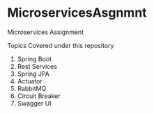 # MicroservicesAsgnmnt
Microservices Assignment 

Topics Covered under this repository 
1. Spring Boot 
2. Rest Services 
3. Spring JPA
4. Actuator 
5. RabbitMQ
6. Circuit Breaker 
7. Swagger UI 
